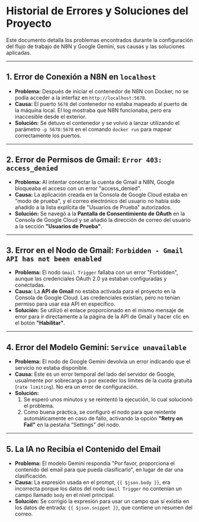 # Historial de Errores y Soluciones del Proyecto

Este documento detalla los problemas encontrados durante la configuración del flujo de trabajo de N8N y Google Gemini, sus causas y las soluciones aplicadas.

---

## 1. Error de Conexión a N8N en `localhost`

* **Problema:** Después de iniciar el contenedor de N8N con Docker, no se podía acceder a la interfaz en `http://localhost:5678`.
* **Causa:** El puerto `5678` del contenedor no estaba mapeado al puerto de la máquina local. El log mostraba que N8N funcionaba, pero era inaccesible desde el exterior.
* **Solución:** Se detuvo el contenedor y se volvió a lanzar utilizando el parámetro `-p 5678:5678` en el comando `docker run` para mapear correctamente los puertos.

---

## 2. Error de Permisos de Gmail: `Error 403: access_denied`

* **Problema:** Al intentar conectar la cuenta de Gmail a N8N, Google bloqueaba el acceso con un error "access_denied".
* **Causa:** La aplicación creada en la Consola de Google Cloud estaba en "modo de prueba", y el correo electrónico del usuario no había sido añadido a la lista explícita de "Usuarios de Prueba" autorizados.
* **Solución:** Se navegó a la **Pantalla de Consentimiento de OAuth** en la Consola de Google Cloud y se añadió la dirección de correo del usuario a la sección **"Usuarios de Prueba"**.

---

## 3. Error en el Nodo de Gmail: `Forbidden - Gmail API has not been enabled`

* **Problema:** El nodo `Gmail Trigger` fallaba con un error "Forbidden", aunque las credenciales OAuth 2.0 ya estaban configuradas y conectadas.
* **Causa:** La **API de Gmail** no estaba activada para el proyecto en la Consola de Google Cloud. Las credenciales existían, pero no tenían permiso para usar esa API en específico.
* **Solución:** Se utilizó el enlace proporcionado en el mismo mensaje de error para ir directamente a la página de la API de Gmail y hacer clic en el botón **"Habilitar"**.

---

## 4. Error del Modelo Gemini: `Service unavailable`

* **Problema:** El nodo de Google Gemini devolvía un error indicando que el servicio no estaba disponible.
* **Causa:** Este es un error temporal del lado del servidor de Google, usualmente por sobrecarga o por exceder los límites de la cuota gratuita (`rate limiting`). No era un error de configuración.
* **Solución:**
    1.  Se esperó unos minutos y se reintentó la ejecución, lo cual solucionó el problema.
    2.  Como buena práctica, se configuró el nodo para que reintente automáticamente en caso de fallo, activando la opción **"Retry on Fail"** en la pestaña "Settings" del nodo.

---

## 5. La IA no Recibía el Contenido del Email

* **Problema:** El modelo Gemini respondía "Por favor, proporciona el contenido del email para que pueda clasificarlo", en lugar de dar una clasificación.
* **Causa:** La expresión usada en el prompt, `{{ $json.body }}`, era incorrecta porque los datos del nodo `Gmail Trigger` no contenían un campo llamado `body` en el nivel principal.
* **Solución:** Se corrigió la expresión para usar un campo que sí existía en los datos de entrada: `{{ $json.snippet }}`, que contiene un resumen del correo.
